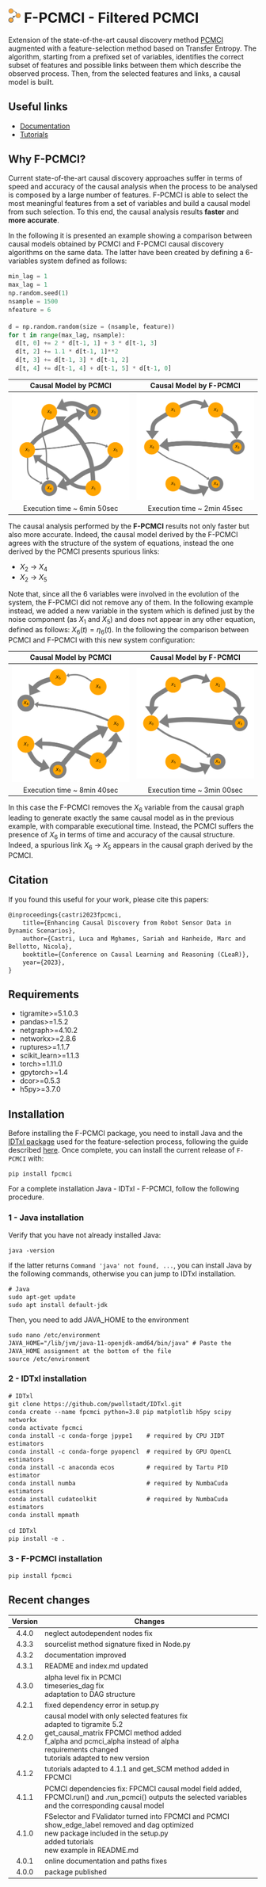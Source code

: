 # <img src="https://github.com/lcastri/fpcmci/raw/developer/docs/assets/icon.png" width="25"> F-PCMCI - Filtered PCMCI

Extension of the state-of-the-art causal discovery method [PCMCI](https://github.com/jakobrunge/tigramite) augmented with a feature-selection method based on Transfer Entropy. The algorithm, starting from a prefixed set of variables, identifies the correct subset of features and possible links between them which describe the observed process. Then, from the selected features and links, a causal model is built.


## Useful links

* [Documentation](https://lcastri.github.io/fpcmci/)
* [Tutorials](https://github.com/lcastri/fpcmci/tree/main/tutorials)


## Why F-PCMCI?

Current state-of-the-art causal discovery approaches suffer in terms of speed and accuracy of the causal analysis when the process to be analysed is composed by a large number of features. F-PCMCI is able to select the most meaningful features from a set of variables and build a causal model from such selection. To this end, the causal analysis results **faster** and **more accurate**.

In the following it is presented an example showing a comparison between causal models obtained by PCMCI and F-PCMCI causal discovery algorithms on the same data. The latter have been created by defining a 6-variables system defined as follows:

``` python
min_lag = 1
max_lag = 1
np.random.seed(1)
nsample = 1500
nfeature = 6

d = np.random.random(size = (nsample, feature))
for t in range(max_lag, nsample):
  d[t, 0] += 2 * d[t-1, 1] + 3 * d[t-1, 3]
  d[t, 2] += 1.1 * d[t-1, 1]**2
  d[t, 3] += d[t-1, 3] * d[t-1, 2]
  d[t, 4] += d[t-1, 4] + d[t-1, 5] * d[t-1, 0]
```

Causal Model by PCMCI       |  Causal Model by F-PCMCI 
:-------------------------:|:-------------------------:
![](https://github.com/lcastri/fpcmci/raw/main/images/PCMCI_example_1.png "Causal model by PCMCI")  |  ![](https://github.com/lcastri/fpcmci/raw/main/images/FPCMCI_example_1.png "Causal model by F-PCMCI")
Execution time ~ 6min 50sec | Execution time ~ 2min 45sec

The causal analysis performed by the **F-PCMCI** results not only faster but also more accurate. Indeed, the causal model derived by the F-PCMCI agrees with the structure of the system of equations, instead the one derived by the PCMCI presents spurious links:
* $X_2$ &rarr; $X_4$
* $X_2$ &rarr; $X_5$

Note that, since all the 6 variables were involved in the evolution of the system, the F-PCMCI did not remove any of them. In the following example instead, we added a new variable in the system which is defined just by the noise component (as $X_1$ and $X_5$) and does not appear in any other equation, defined as follows: $X_6(t) = \eta_6(t)$. In the following the comparison between PCMCI and F-PCMCI with this new system configuration:

Causal Model by PCMCI       |  Causal Model by F-PCMCI 
:-------------------------:|:-------------------------:
![](https://github.com/lcastri/fpcmci/raw/main/images/PCMCI_example_2.png "Causal model by PCMCI")  |  ![](https://github.com/lcastri/fpcmci/raw/main/images/FPCMCI_example_2.png "Causal model by F-PCMCI")
Execution time ~ 8min 40sec | Execution time ~ 3min 00sec

In this case the F-PCMCI removes the $X_6$ variable from the causal graph leading to generate exactly the same causal model as in the previous example, with comparable executional time. Instead, the PCMCI suffers the presence of $X_6$ in terms of time and accuracy of the causal structure.
Indeed, a spurious link $X_6$ &rarr; $X_5$ appears in the causal graph derived by the PCMCI.


## Citation

If you found this useful for your work, please cite this papers:
```
@inproceedings{castri2023fpcmci,
    title={Enhancing Causal Discovery from Robot Sensor Data in Dynamic Scenarios},
    author={Castri, Luca and Mghames, Sariah and Hanheide, Marc and Bellotto, Nicola},
    booktitle={Conference on Causal Learning and Reasoning (CLeaR)},
    year={2023},
}
```


## Requirements

* tigramite>=5.1.0.3
* pandas>=1.5.2
* netgraph>=4.10.2
* networkx>=2.8.6
* ruptures>=1.1.7
* scikit_learn>=1.1.3
* torch>=1.11.0
* gpytorch>=1.4
* dcor>=0.5.3
* h5py>=3.7.0   


## Installation

Before installing the F-PCMCI package, you need to install Java and the [IDTxl package](https://github.com/pwollstadt/IDTxl) used for the feature-selection process, following the guide described [here](https://github.com/pwollstadt/IDTxl/wiki/Installation-and-Requirements). Once complete, you can install the current release of `F-PCMCI` with:
``` shell
pip install fpcmci
```

For a complete installation Java - IDTxl - F-PCMCI, follow the following procedure.

### 1 - Java installation
Verify that you have not already installed Java:
```shell
java -version
```
if the latter returns `Command 'java' not found, ...`, you can install Java by the following commands, otherwise you can jump to IDTxl installation.
```shell
# Java
sudo apt-get update
sudo apt install default-jdk
```

Then, you need to add JAVA_HOME to the environment
```shell
sudo nano /etc/environment
JAVA_HOME="/lib/jvm/java-11-openjdk-amd64/bin/java" # Paste the JAVA_HOME assignment at the bottom of the file
source /etc/environment
```

### 2 - IDTxl installation
```shell
# IDTxl
git clone https://github.com/pwollstadt/IDTxl.git
conda create --name fpcmci python=3.8 pip matplotlib h5py scipy networkx
conda activate fpcmci
conda install -c conda-forge jpype1    # required by CPU JIDT estimators
conda install -c conda-forge pyopencl  # required by GPU OpenCL estimators
conda install -c anaconda ecos         # required by Tartu PID estimator
conda install numba                    # required by NumbaCuda estimators
conda install cudatoolkit              # required by NumbaCuda estimators
conda install mpmath

cd IDTxl
pip install -e .
```

### 3 - F-PCMCI installation
```shell
pip install fpcmci
```


## Recent changes

| Version | Changes |
| :---: | ----------- |
| 4.4.0 | neglect autodependent nodes fix |
| 4.3.3 | sourcelist method signature fixed in Node.py |
| 4.3.2 | documentation improved |
| 4.3.1 | README and index.md updated |
| 4.3.0 | alpha level fix in PCMCI<br>timeseries_dag fix<br>adaptation to DAG structure |
| 4.2.1 | fixed dependency error in setup.py |
| 4.2.0 | causal model with only selected features fix<br>adapted to tigramite 5.2<br>get_causal_matrix FPCMCI method added<br>f_alpha and pcmci_alpha instead of alpha<br>requirements changed<br>tutorials adapted to new version |
| 4.1.2 | tutorials adapted to 4.1.1 and get_SCM method added in FPCMCI |
| 4.1.1 | PCMCI dependencies fix: FPCMCI causal model field added, FPCMCI.run() and .run_pcmci() outputs the selected variables and the corresponding causal model |
| 4.1.0 | FSelector and FValidator turned into FPCMCI and PCMCI<br>show_edge_label removed and dag optimized<br>new package included in the setup.py<br>added tutorials<br>new example in README.md |
| 4.0.1 | online documentation and paths fixes |
| 4.0.0 | package published |